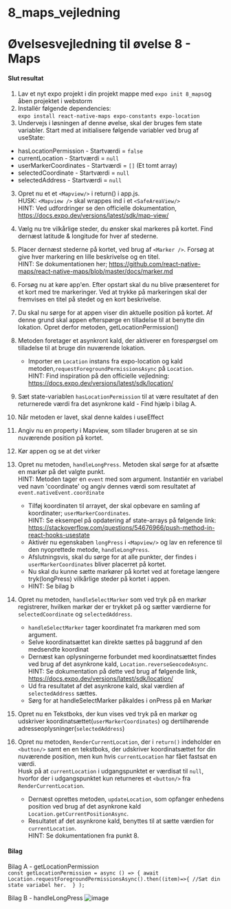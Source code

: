 # 8_maps_vejledning

# Øvelsesvejledning til øvelse 8 - Maps

#### Slut resultat

1. Lav et nyt expo projekt i din projekt mappe med `expo init 8_maps`og åben projektet i webstorm
2. Installér følgende dependencies:<br/>
   `expo install react-native-maps expo-constants expo-location
   `
3.	Undervejs i løsningen af denne øvelse, skal der bruges fem state variabler. Start med at initialisere følgende variabler ved brug af useState:
- hasLocationPermission - Startværdi = `false`
- currentLocation - Startværdi = `null`
- userMarkerCoordinates - Startværdi = `[]` (Et tomt array)
- selectedCoordinate - Startværdi = `null`
- selectedAddress - Startværdi = `null`

3.	Opret nu et et `<Mapview/>` i return() i app.js.<br/>HUSK: `<Mapview />` skal wrappes ind i et `<SafeAreaView/>`<br/>
HINT: Ved udfordringer se den officielle dokumentation, https://docs.expo.dev/versions/latest/sdk/map-view/

4. Vælg nu tre vilkårlige steder, du ønsker skal markeres på kortet. Find dernæst latitude & longitude for hver af stederne.
5. Placer dernæst stederne på kortet, ved brug af `<Marker />`. Forsøg at give hver markering en lille beskrivelse og en titel.<br/>
   HINT: Se dokumentationen her; https://github.com/react-native-maps/react-native-maps/blob/master/docs/marker.md
6. Forsøg nu at køre app'en. Efter opstart skal du nu blive præsenteret for et kort med tre markeringer. Ved at trykke på markeringen skal der fremvises en titel på stedet og en kort beskrivelse. 

7. Du skal nu sørge for at appen viser din aktuelle position på kortet. Af denne grund skal appen efterspørge en tilladelse til at benytte din lokation. Opret derfor metoden, getLocationPermission()
8. Metoden foretager et asynkront kald, der aktiverer en forespørgsel om tilladelse til at bruge din nuværende lokation.
   - Importer en `Location` instans fra expo-location og kald metoden,`requestForegroundPermissionsAsync` på `Location`.<br/>
    HINT: Find inspiration på den officielle vejledning: https://docs.expo.dev/versions/latest/sdk/location/
9. Sæt state-variablen `hasLocationPermission` til at være resultatet af den returnerede værdi fra det asynkrone kald - Find hjælp i bilag A.
10. Når metoden er lavet, skal denne kaldes i useEffect
11. Angiv nu en property i Mapview, som tillader brugeren at se sin nuværende position på kortet. 
12. Kør appen og se at det virker 
13. Opret nu metoden, `handleLongPress`. Metoden skal sørge for at afsætte en markør på det valgte punkt.<br/>HINT: Metoden tager en `event` med som argument. Instantiér en variabel ved navn 'coordinate' og angiv dennes værdi som resultatet af `event.nativeEvent.coordinate`
    - Tilføj koordinaten til arrayet, der skal opbevare en samling af koordinater; `userMarkerCoordinates`.<br/>HINT: Se eksempel på opdatering af state-arrays på følgende link: https://stackoverflow.com/questions/54676966/push-method-in-react-hooks-usestate
    - Aktivér nu egenskaben `longPress` i `<Mapview/>` og lav en reference til den nyoprettede metode, `handleLongPress`.
    - Afslutningsvis, skal du sørge for at alle punkter, der findes i `userMarkerCoordinates` bliver placerret på kortet.
    - Nu skal du kunne sætte markører på kortet ved at foretage længere tryk(longPress) vilkårlige steder på kortet i appen. 
    - HINT: Se bilag b
14. Opret nu metoden, `handleSelectMarker` som ved tryk på en markør registrerer, hvilken markør der er trykket på og sætter værdierne for `selectedCoordinate` og `selectedAddress`. 
    - `handleSelectMarker` tager koordinatet fra markøren med som argument. 
    - Selve koordinatsættet kan direkte sættes på baggrund af den medsendte koordinat
    - Dernæst kan oplysningerne forbundet med koordinatsættet findes ved brug af det asynkrone kald, `Location.reverseGeocodeAsync`.<br/>HINT: Se dokumentation på dette ved brug af følgende link, https://docs.expo.dev/versions/latest/sdk/location/  
    - Ud fra resultatet af det asynkrone kald, skal værdien af `selectedAddress` sættes. 
    - Sørg for at handleSelectMarker påkaldes i onPress på en Markør
15. Opret nu en Tekstboks, der kun vises ved tryk på en markør og udskriver koordinatsættet(`userMarkerCoordinates`) og dertilhørende adresseoplysninger(`selectedAddress`)
16. Opret nu metoden, `RenderCurrentLocation`, der i `return()` indeholder en `<button/>` samt en en tekstboks, der udskriver koordinatsættet for din nuværende position, men kun hvis `currentLocation` har fået fastsat en værdi. <br/>Husk på at `currentLocation` i udgangspunktet er værdisat til `null`, hvorfor der i udgangspunktet kun returneres et `<button/>` fra `RenderCurrentLocation`.
    - Dernæst oprettes metoden, `updateLocation`, som opfanger enhedens position ved brug af det asynkrone kald `Location.getCurrentPositionAsync`.
    - Resultatet af det asynkrone kald, benyttes til at sætte værdien for `currentLocation`.<br/>HINT: Se dokumentationen fra punkt 8.
    


    
#### Bilag 

Bilag A - getLocationPermission <br/>
`
   const getLocationPermission = async () =>
   { await Location.requestForegroundPermissionsAsync().then((item)=>{
   //Sæt din state variabel her. 
   } );
`


Bilag B - handleLongPress
![image](https://user-images.githubusercontent.com/55731954/137005491-deebf184-2ed9-4bf8-bbb5-68a73eee98d5.png)



